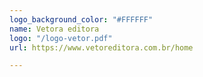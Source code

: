 ```yaml
---
logo_background_color: "#FFFFFF"
name: Vetora editora
logo: "/logo-vetor.pdf"
url: https://www.vetoreditora.com.br/home

---
```

